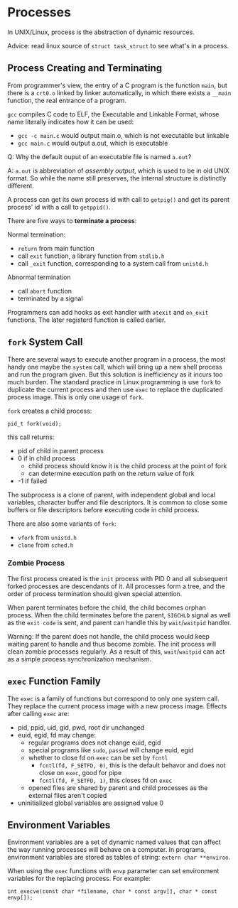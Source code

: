 # Processes

In UNIX/Linux, process is the abstraction of dynamic resources.

Advice: read linux source of `struct task_struct` to see what's in a process.

## Process Creating and Terminating

From programmer's view, the entry of a C program is the function `main`, but there is a `crt0.o` linked by linker automatically, in which there exists a `__main` function, the real entrance of a program.

`gcc` compiles C code to ELF, the Executable and Linkable Format, whose name literally indicates how it can be used:

* `gcc -c main.c` would output main.o, which is not executable but linkable
* `gcc main.c` would output  a.out, which is executable

Q: Why the default ouput of an executable file is named `a.out`?

A: `a.out` is abbreviation of _assembly output_, which is used to be in old UNIX format. So while the name still preserves, the internal structure is distinctly different.

A process can get its own process id with call to `getpig()` and get its parent process' id with a call to `getppid()`.

There are five ways to **terminate a process**:

Normal termination:

* `return` from main function
* call `exit` function, a library function from `stdlib.h`
* call `_exit` function, corresponding to a system call from `unistd.h`

Abnormal termination

* call `abort` function
* terminated by a signal

Programmers can add hooks as exit handler with `atexit` and `on_exit` functions. The later registerd function is called earlier.

## `fork` System Call

There are several ways to execute another program in a process, the most handy one maybe the `system` call, which will bring up a new shell process and run the program given. But this solution is inefficiency as it incurs too much burden. The standard practice in Linux programming is use `fork` to duplicate the current process and then use `exec` to replace the duplicated process image. This is only one usage of `fork`.

`fork` creates a child process:

    pid_t fork(void);

this call returns:

* pid of child in parent process
* 0 if in child process
    * child process should know it is the child process at the point of fork
    * can determine execution path on the return value of fork
* -1 if failed

The subprocess is a clone of parent, with independent global and local variables, character buffer and file descriptors. It is common to close some buffers or file descriptors before executing code in child process.

There are also some variants of `fork`:

* `vfork` from `unistd.h` 
* `clone` from `sched.h` 

### Zombie Process

The first process created is the `init` process with PID 0 and all subsequent forked processes are descendants of it. All processes form a tree, and the order of process termination should given special attention.

When parent terminates before the child, the child becomes orphan process. When the child terminates before the parent, `SIGCHLD` signal as well as the `exit code` is sent, and parent can handle this by `wait`/`waitpid` handler.

Warning: If the parent does not handle, the child process would keep waiting parent to handle and thus become zombie. The init process will clean zombie processes regularly. As a result of this, `wait`/`waitpid` can act as a simple process synchronization mechanism.

## `exec` Function Family

The `exec` is a family of functions but correspond to only one system call. They replace the current process image with a new process image. Effects after calling `exec` are:

* pid, ppid, uid, gid, pwd, root dir unchanged
* euid, egid, fd may change:
    * regular programs does not change euid, egid
    * special programs like `sudo`, `passwd` will change euid, egid
    * whether to close fd on `exec` can be set by `fcntl`
        *   `fcntl(fd, F_SETFD, 0)`, this is the default behavor and does not close on `exec`, good for pipe
        *   `fcntl(fd, F_SETFD, 1)`, this closes fd on `exec`
    * opened files are shared by parent and child processes as the external files aren't copied
* uninitialized global variables are assigned value 0

## Environment Variables

Environment variables are a set of dynamic named values that can affect the way running processes will behave on a computer. In programs, environment variables are stored as tables of string: `extern char **environ`.

When using the `exec` functions with `envp` parameter can set environment variables for the replacing process. For example:

    int execve(const char *filename, char * const argv[], char * const envp[]);
